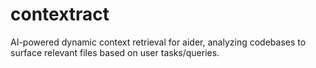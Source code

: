 # contextract
AI-powered dynamic context retrieval for aider, analyzing codebases to surface relevant files based on user tasks/queries.
